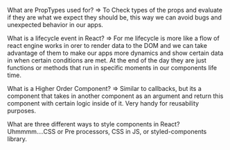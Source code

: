 What are PropTypes used for? => To Check types of the props and evaluate if they are what we expect they should be, this way we can avoid bugs and unexpected behavior in our apps.

What is a lifecycle event in React? => For me lifecycle is more like a flow of react engine works in orer to render data to the DOM and we can take advantage of them to make our apps more dynamics and show certain data in when certain conditions are met. At the end of the day they are just functions or methods that run in specific moments in our components life time.

What is a Higher Order Component? => Similar to callbacks, but its a component that takes in another component as an argument and return this component with certain logic inside of it. Very handy for reusability purposes.

What are three different ways to style components in React? Uhmmmm....CSS or Pre processors, CSS in JS, or styled-components library.

